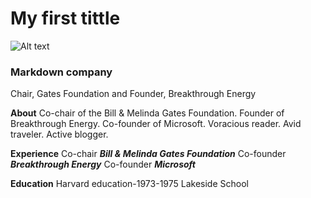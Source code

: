 # My first tittle
 ![Alt text](markdown-logo-E54F1D219E-seeklogo.com.png)
### Markdown company

Chair, Gates Foundation and Founder, Breakthrough Energy

**About**
Co-chair of the Bill & Melinda Gates Foundation. Founder of Breakthrough Energy. Co-founder of Microsoft. Voracious reader. Avid traveler. Active blogger.

**Experience**
Co-chair **_Bill & Melinda Gates Foundation_**
Co-founder **_Breakthrough Energy_**
Co-founder **_Microsoft_**

**Education**
Harvard education-1973-1975
Lakeside School
